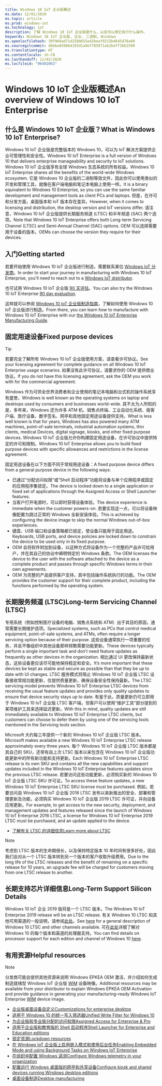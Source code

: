```yaml
---
title: Windows 10 IoT 企业版概述
ms.date: 12/01/2020
ms.topic: article
ms.prod: windows-iot
ms.technology: iot
description: 了解 Windows 10 IoT 企业版是什么，以及可以用它执行什么操作。
keywords: Windows 10 IoT 企业版, 企业, 二进制, Windows
ms.openlocfilehash: 39f968ad71d2588655e42beaf9215bd645476a60
ms.sourcegitcommit: d6b6a659b64193d1a9ef785871ab2beff3bb2590
ms.translationtype: HT
ms.contentlocale: zh-CN
ms.lasthandoff: 12/02/2020
ms.locfileid: "96481063"
---
```

# <a name="an-overview-of-windows-10-iot-enterprise"></a><span data-ttu-id="ee82b-104">Windows 10 IoT 企业版概述</span><span class="sxs-lookup"><span data-stu-id="ee82b-104">An overview of Windows 10 IoT Enterprise</span></span>

## <a name="what-is-windows-10-iot-enterprise"></a><span data-ttu-id="ee82b-105">什么是 Windows 10 IoT 企业版？</span><span class="sxs-lookup"><span data-stu-id="ee82b-105">What is Windows 10 IoT Enterprise?</span></span>
<span data-ttu-id="ee82b-106">Windows 10 IoT 企业版是完整版本的 Windows 10，可以为 IoT 解决方案提供企业可管理性和安全性。</span><span class="sxs-lookup"><span data-stu-id="ee82b-106">Windows 10 IoT Enterprise is a full version of Windows 10 that delivers enterprise manageability and security to IoT solutions.</span></span> <span data-ttu-id="ee82b-107">Windows 10 IoT 企业版享有全球 Windows 生态系统的所有权益。</span><span class="sxs-lookup"><span data-stu-id="ee82b-107">Windows 10 IoT Enterprise shares all the benefits of the world-wide Windows ecosystem.</span></span> <span data-ttu-id="ee82b-108">它是 Windows 10 企业版的二进制等效文件，因此你可以使用类似的开发和管理工具，就像在客户端电脑和笔记本电脑上使用一样。</span><span class="sxs-lookup"><span data-stu-id="ee82b-108">It is a binary equivalent to Windows 10 Enterprise, so you can use the same familiar development and management tools as client PCs and laptops.</span></span>  <span data-ttu-id="ee82b-109">但是，在许可和分发方面，桌面版本和 IoT 版本存在差异。</span><span class="sxs-lookup"><span data-stu-id="ee82b-109">However, when it comes to licensing and distribution, the desktop version and IoT versions differ.</span></span> <span data-ttu-id="ee82b-110">请注意，Windows 10 IoT 企业版提供长期服务频道 (LTSC) 和半年频道 (SAC) 两个选项。</span><span class="sxs-lookup"><span data-stu-id="ee82b-110">Note that Windows 10 IoT Enterprise offers both Long-term Servicing Channel (LTSC) and Semi-Annual Channel (SAC) options.</span></span> <span data-ttu-id="ee82b-111">OEM 可以选择需要用于设备的版本。</span><span class="sxs-lookup"><span data-stu-id="ee82b-111">OEMs can choose the version they require for their devices.</span></span>

## <a name="getting-started"></a><span data-ttu-id="ee82b-112">入门</span><span class="sxs-lookup"><span data-stu-id="ee82b-112">Getting started</span></span>

<span data-ttu-id="ee82b-113">若要开始使用 Windows 10 IoT 企业版进行制造，需要联系某位 [Windows IoT 分发商](https://aka.ms/IoTDistributorList)。</span><span class="sxs-lookup"><span data-stu-id="ee82b-113">In order to start your journey in manufacturing with Windows 10 IoT Enterprise, you'll need to reach out to a [Windows IoT distributor](https://aka.ms/IoTDistributorList).</span></span>

<span data-ttu-id="ee82b-114">也可试用 Windows 10 IoT 企业版 [90 天评估](https://www.microsoft.com/evalcenter/evaluate-windows-10-enterprise)。</span><span class="sxs-lookup"><span data-stu-id="ee82b-114">You can also try the Windows 10 IoT Enterprise [90 day evaluation](https://www.microsoft.com/evalcenter/evaluate-windows-10-enterprise).</span></span>

<span data-ttu-id="ee82b-115">这样就可以参阅 [Windows 10 IoT 企业版制造指南](https://docs.microsoft.com/windows-hardware/manufacture/desktop/iot-ent-overview)，了解如何使用 Windows 10 IoT 企业版进行制造。</span><span class="sxs-lookup"><span data-stu-id="ee82b-115">From there, you can learn how to manufacture with Windows 10 IoT Enterprise with our [the Windows 10 IoT Enterprise Manufacturing Guide](https://docs.microsoft.com/windows-hardware/manufacture/desktop/iot-ent-overview).</span></span>

## <a name="fixed-purpose-devices"></a><span data-ttu-id="ee82b-116">固定用途设备</span><span class="sxs-lookup"><span data-stu-id="ee82b-116">Fixed purpose devices</span></span>

> [!TIP]
> <span data-ttu-id="ee82b-117">若要完全了解所有 Windows 10 IoT 企业版使用方案，请查看许可协议。</span><span class="sxs-lookup"><span data-stu-id="ee82b-117">See your licensing agreement for complete guidance on all Windows 10 IoT Enterprise usage scenarios.</span></span> <span data-ttu-id="ee82b-118">如果没有此许可协议，请要求你的 OEM 提供商业协议。</span><span class="sxs-lookup"><span data-stu-id="ee82b-118">If you do not have this licensing agreement, ask the OEM you work with for the commercial agreement.</span></span>

<span data-ttu-id="ee82b-119">Windows 作为可供全世界消费者和企业使用的笔记本电脑和台式机的操作系统享有盛誉。</span><span class="sxs-lookup"><span data-stu-id="ee82b-119">Windows is well known as the operating systems on laptop and desktops used by consumers and businesses world-wide.</span></span>  <span data-ttu-id="ee82b-120">其不太为人所知的是，多年来，Windows 还为许多 ATM 机、销售点终端、工业自动化系统、瘦客户端、医疗设备、数字签名、网亭和其他固定用途设备提供支持。</span><span class="sxs-lookup"><span data-stu-id="ee82b-120">What is less well known is that for years, Windows has also powered many ATM machines, point-of-sale terminals, industrial automation systems, thin clients, medical Devices, digital signage, kiosks, and other fixed purpose devices.</span></span>  <span data-ttu-id="ee82b-121">Windows 10 IoT 企业版允许你构建固定用途设备，在许可协议中提供特定的许可和限制。</span><span class="sxs-lookup"><span data-stu-id="ee82b-121">Windows 10 IoT Enterprise allows you to build fixed purpose devices with specific allowances and restrictions in the license agreement.</span></span>  

<span data-ttu-id="ee82b-122">固定用途设备在以下方面不同于常规用途设备：</span><span class="sxs-lookup"><span data-stu-id="ee82b-122">A fixed purpose device differs from a general purpose device in the following ways:</span></span>  
* <span data-ttu-id="ee82b-123">已通过“分配访问权限”或“Shell 启动程序”功能将设备与单个应用程序或固定的应用程序集锁定。</span><span class="sxs-lookup"><span data-stu-id="ee82b-123">The device is locked down to a single application or fixed set of applications through the Assigned Access or Shell Launcher features.</span></span>  
* <span data-ttu-id="ee82b-124">当客户打开电源时，可以即时获得设备体验。</span><span class="sxs-lookup"><span data-stu-id="ee82b-124">The device experience is immediate when the customer powers-on.</span></span> <span data-ttu-id="ee82b-125">若要实现这一点，可以将设备映像配置为跳过正常的 Windows 全新安装体验。</span><span class="sxs-lookup"><span data-stu-id="ee82b-125">This is achieved by configuring the device image to skip the normal Windows out-of-box experiences.</span></span>
* <span data-ttu-id="ee82b-126">键盘、USB 端口和设备策略都已锁定，使设备只能用于固定用途。</span><span class="sxs-lookup"><span data-stu-id="ee82b-126">Keyboards, USB ports, and device policies are locked down to constrain the device to be used only in its fixed purpose.</span></span>  
* <span data-ttu-id="ee82b-127">OEM 会将软件附加到设备，以这种方式将设备作为一个完整的产品许可给用户，并在其自己的协议中阐明特定的 Windows 条款。</span><span class="sxs-lookup"><span data-stu-id="ee82b-127">The OEM licenses the device to the user with the software attached to the device as a complete product and passes through specific Windows terms in their own agreements.</span></span>
* <span data-ttu-id="ee82b-128">OEM 为完整的产品提供客户支持，其中包括操作系统执行的功能。</span><span class="sxs-lookup"><span data-stu-id="ee82b-128">The OEM provides the customer support for their complete product, including the functions performed by the operating system.</span></span>

## <a name="long-term-servicing-channel-ltsc"></a><span data-ttu-id="ee82b-129">长期服务频道 (LTSC)</span><span class="sxs-lookup"><span data-stu-id="ee82b-129">Long-term Servicing Channel (LTSC)</span></span>

<span data-ttu-id="ee82b-130">专用系统（例如控制医疗设备的电脑、销售点系统和 ATM）出于其目的原因，通常需要长期维护选项。</span><span class="sxs-lookup"><span data-stu-id="ee82b-130">Specialized systems, such as PCs that control medical equipment, point-of-sale systems, and ATMs, often require a longer servicing option because of their purpose.</span></span> <span data-ttu-id="ee82b-131">这些设备通常执行一项重要的任务，并且不像组织中其他设备那样频繁需要功能更新。</span><span class="sxs-lookup"><span data-stu-id="ee82b-131">These devices typically perform a single important task and don’t need feature updates as frequently as other devices in the organization.</span></span> <span data-ttu-id="ee82b-132">相比通过 UI 更改保持最新状态，这些设备更应该尽可能地保持稳定和安全。</span><span class="sxs-lookup"><span data-stu-id="ee82b-132">It’s more important that these devices be kept as stable and secure as possible than that they be up to date with UI changes.</span></span> <span data-ttu-id="ee82b-133">LTSC 服务模式将阻止 Windows 10 IoT 企业版 LTSC 设备接收常规功能更新，仅提供质量更新，确保设备安全性保持最新。</span><span class="sxs-lookup"><span data-stu-id="ee82b-133">The LTSC servicing model prevents Windows 10 IoT Enterprise LTSC devices from receiving the usual feature updates and provides only quality updates to ensure that device security stays up to date.</span></span> <span data-ttu-id="ee82b-134">有鉴于此，质量更新仍可立即用于 Windows 10 IoT 企业版 LTSC 客户端，但客户可以使用“维护工具”部分提到的某项维护工具来选择延迟更新。</span><span class="sxs-lookup"><span data-stu-id="ee82b-134">With this in mind, quality updates are still immediately available to Windows 10 IoT Enterprise LTSC clients, but customers can choose to defer them by using one of the servicing tools mentioned in the Servicing tools section.</span></span>

<span data-ttu-id="ee82b-135">Microsoft 大约每三年提供一个新的 Windows 10 IoT 企业版 LTSC 版本。</span><span class="sxs-lookup"><span data-stu-id="ee82b-135">Microsoft makes available a new Windows 10 IoT Enterprise LTSC release approximately every three years.</span></span> <span data-ttu-id="ee82b-136">每个 Windows 10 IoT 企业版 LTSC 版本都是其自己的 SKU，还带有自上次 LTSC 版本以来包含在 Windows 10 IoT 企业版功能更新中的所有新功能和支持更新。</span><span class="sxs-lookup"><span data-stu-id="ee82b-136">Each Windows 10 IoT Enterprise LTSC release is its own SKU and contains all the new capabilities and support updates included in the Windows 10 IoT Enterprise features updates since the previous LTSC release.</span></span> <span data-ttu-id="ee82b-137">若要访问这些功能更新，必须购买新的 Windows 10 IoT 企业版 LTSC SKU 许可证。</span><span class="sxs-lookup"><span data-stu-id="ee82b-137">To access these feature updates, a new Windows 10 IoT Enterprise LTSC SKU license must be purchased.</span></span> <span data-ttu-id="ee82b-138">例如，若要访问自 Windows 10 IoT 企业版 2016 LTSC 发布以来新推出的安全、部署和管理更新及功能，必须购买 Windows 10 IoT 企业版 2019 LTSC 许可证，并向设备应用更新。</span><span class="sxs-lookup"><span data-stu-id="ee82b-138">For example, to get access to the new security, deployment, and management updates and features released since the launch of Windows 10 IoT Enterprise 2016 LTSC, a license for Windows 10 IoT Enterprise 2019 LTSC must be purchased, and an update applied to the device.</span></span>

* [<span data-ttu-id="ee82b-139">了解有关 LTSC 的详细信息</span><span class="sxs-lookup"><span data-stu-id="ee82b-139">Learn more about LTSC</span></span>](https://docs.microsoft.com/windows/deployment/update/waas-overview#long-term-servicing-channel)

> [!NOTE]
> <span data-ttu-id="ee82b-140">考虑到 LTSC 版本的生命期很长，以及保持特定版本 10 年时间有很多好处，因此我们会对从一个 LTSC 版本转到另一个版本的客户收取升级费用。</span><span class="sxs-lookup"><span data-stu-id="ee82b-140">Due to the long life of the LTSC releases and the benefit of remaining on a specific release for 10 years, an upgrade fee will be charged for customers moving from one LTSC release to another.</span></span>

## <a name="long-term-support-silicon-details"></a><span data-ttu-id="ee82b-141">长期支持芯片详细信息</span><span class="sxs-lookup"><span data-stu-id="ee82b-141">Long-Term Support Silicon Details</span></span>

<span data-ttu-id="ee82b-142">Windows 10 IoT 企业 2019 版将是一个 LTSC 版本。</span><span class="sxs-lookup"><span data-stu-id="ee82b-142">The Windows 10 IoT Enterprise 2019 release will be an LTSC release.</span></span> <span data-ttu-id="ee82b-143">有关 Windows 10 LTSC 和其他可用渠道的一般说明，请参阅[此处](https://docs.microsoft.com/windows/whats-new/ltsc)。</span><span class="sxs-lookup"><span data-stu-id="ee82b-143">See [here](https://docs.microsoft.com/windows/whats-new/ltsc) for a general description of Windows 10 LTSC and other channels available.</span></span> <span data-ttu-id="ee82b-144">可在[此处](https://docs.microsoft.com/windows-hardware/design/minimum/windows-processor-requirements#windows-iot-enterprise--embedded-processor-table)详细了解对 Windows 10 的每个版本和渠道的处理器支持。</span><span class="sxs-lookup"><span data-stu-id="ee82b-144">You can find details on processor support for each edition and channel of Windows 10 [here](https://docs.microsoft.com/windows-hardware/design/minimum/windows-processor-requirements#windows-iot-enterprise--embedded-processor-table).</span></span>

## <a name="helpful-resources"></a><span data-ttu-id="ee82b-145">有用资源</span><span class="sxs-lookup"><span data-stu-id="ee82b-145">Helpful resources</span></span>
> [!NOTE]
> <span data-ttu-id="ee82b-146">分发商可能会提供其他资源来说明 Windows EPKEA OEM 激活，并介绍如何生成制造就绪型 Windows IoT 企业版 [WIM](https://msdn.microsoft.com/library/windows/desktop/dd861280.aspx) 设备映像。</span><span class="sxs-lookup"><span data-stu-id="ee82b-146">Additional resources may be available from your distributor to explain Windows EPKEA OEM Activation and provide guidance in generating your manufacturing-ready Windows IoT Enterprise [WIM](https://msdn.microsoft.com/library/windows/desktop/dd861280.aspx) device image.</span></span>

* [<span data-ttu-id="ee82b-147">企业版桌面设备自定义</span><span class="sxs-lookup"><span data-stu-id="ee82b-147">Customizations for enterprise desktop</span></span>](https://docs.microsoft.com/windows-hardware/customize/enterprise/enterprise-custom-portal)
* [<span data-ttu-id="ee82b-148">适用于 Windows 10 的统一写入筛选器</span><span class="sxs-lookup"><span data-stu-id="ee82b-148">Unified Write Filter for Windows 10</span></span>](https://docs.microsoft.com/windows-hardware/customize/enterprise/unified-write-filter)
* [<span data-ttu-id="ee82b-149">为企业版和专业版分配的访问权限</span><span class="sxs-lookup"><span data-stu-id="ee82b-149">Assigned Access for Enterprise & Pro</span></span>](https://docs.microsoft.com/windows-hardware/customize/enterprise/assigned-access)
* [<span data-ttu-id="ee82b-150">适用于企业版和教育版的 Shell 启动程序</span><span class="sxs-lookup"><span data-stu-id="ee82b-150">Shell Launcher for Enterprise and Education editions</span></span>](https://docs.microsoft.com/windows-hardware/customize/enterprise/shell-launcher)
* [<span data-ttu-id="ee82b-151">锁定资源</span><span class="sxs-lookup"><span data-stu-id="ee82b-151">Lockdown resources</span></span>](https://docs.microsoft.com/windows-hardware/customize/enterprise/create-a-kiosk-image)
* [<span data-ttu-id="ee82b-152">在 Windows IoT 企业版上启用嵌入模式和使用后台任务</span><span class="sxs-lookup"><span data-stu-id="ee82b-152">Enabling Embedded Mode and using Background Tasks on Windows IoT Enterprise</span></span>](https://docs.microsoft.com/windows/iot-core/develop-your-app/embeddedmode)
* [<span data-ttu-id="ee82b-153">在组织中配置 Windows 遥测</span><span class="sxs-lookup"><span data-stu-id="ee82b-153">Configure Windows telemetry in your organization</span></span>](https://docs.microsoft.com/windows/configuration/configure-windows-telemetry-in-your-organization )
* [<span data-ttu-id="ee82b-154">配置运行 Windows 桌面版的网亭和共享设备</span><span class="sxs-lookup"><span data-stu-id="ee82b-154">Configure kiosk and shared devices running Windows desktop editions</span></span>](https://docs.microsoft.com/windows/configuration/kiosk-shared-pc)
* [<span data-ttu-id="ee82b-155">桌面设备制造</span><span class="sxs-lookup"><span data-stu-id="ee82b-155">Desktop manufacturing</span></span>](https://docs.microsoft.com/windows-hardware/manufacture/desktop/)
